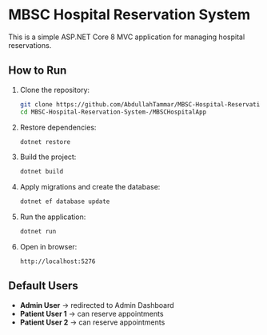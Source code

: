 # MBSC Hospital Reservation System

This is a simple ASP.NET Core 8 MVC application for managing hospital reservations.

## How to Run

1. Clone the repository:

   ```bash
   git clone https://github.com/AbdullahTammar/MBSC-Hospital-Reservation-System-.git
   cd MBSC-Hospital-Reservation-System-/MBSCHospitalApp
   ```

2. Restore dependencies:

   ```bash
   dotnet restore
   ```

3. Build the project:

   ```bash
   dotnet build
   ```

4. Apply migrations and create the database:

   ```bash
   dotnet ef database update
   ```

5. Run the application:

   ```bash
   dotnet run
   ```

6. Open in browser:
   ```
   http://localhost:5276
   ```

## Default Users

- **Admin User** → redirected to Admin Dashboard
- **Patient User 1** → can reserve appointments
- **Patient User 2** → can reserve appointments
